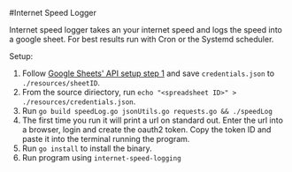 #Internet Speed Logger

Internet speed logger takes an your internet speed and logs the speed into a google sheet.
For best results run with Cron or the Systemd scheduler. 

Setup: 
1. Follow [Google Sheets' API setup step 1](https://developers.google.com/sheets/api/quickstart/go) and save `credentials.json` to `./resources/sheetID`. 
2. From the source diriectory, run `echo "<spreadsheet ID>" > ./resources/credentials.json`.
3. Run `go build speedLog.go jsonUtils.go requests.go && ./speedLog`
4. The first time you run it will print a url on standard out. Enter the url into a browser, login and create the oauth2 token. Copy the token ID and paste it into the terminal running the program. 
5. Run `go install` to install the binary.
6. Run program using `internet-speed-logging`

